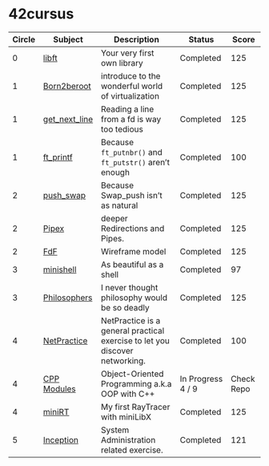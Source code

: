 # 42cursus

| Circle | Subject | Description | Status | Score |
| ------- | ------- | ------- | ------- | ------- | 
| 0 | [libft](https://github.com/jgodv/libft) | Your very first own library | Completed | 125
| 1 | [Born2beroot](https://www.notion.so/jgo42/born2beroot-852ac648aa1942dda8561ac72e1a5197?pvs=4) | introduce to the wonderful world of virtualization | Completed | 125
| 1 | [get_next_line](https://github.com/jgodv/get_next_line) | Reading a line from a fd is way too tedious | Completed | 125
| 1 | [ft_printf](https://github.com/jgodv/ft_printf) | Because `ft_putnbr()` and `ft_putstr()` aren’t enough | Completed | 100
| 2 | [push_swap](https://github.com/jgodv/push_swap) | Because Swap_push isn’t as natural | Completed | 125
| 2 | [Pipex](https://github.com/jgodv/pipex) |  deeper Redirections and Pipes. | Completed | 125
| 2 | [FdF](https://github.com/jgodv/fdf) | Wireframe model | Completed | 125
| 3 | [minishell](https://github.com/jgodv/minishell) | As beautiful as a shell | Completed | 97
| 3 | [Philosophers](https://github.com/jgodv/philo) | I never thought philosophy would be so deadly | Completed | 125
| 4 | [NetPractice](https://jgo42.notion.site/NetPractice-85658be3484944edb4d135255de6a908) | NetPractice is a general practical exercise to let you discover networking. | Completed | 100
| 4 | [CPP Modules](https://github.com/jgodv/cpp_modules/) | Object-Oriented Programming a.k.a OOP with C++ | In Progress 4 / 9  | Check Repo
| 4 | [miniRT](https://github.com/jgodv/miniRT/) | My first RayTracer with miniLibX | Completed | 125
| 5 | [Inception](https://github.com/jgodv/Inception/) | System Administration related exercise. | Completed | 121

